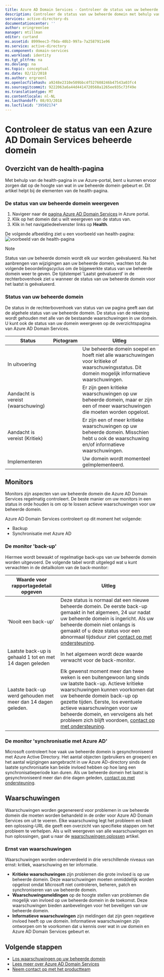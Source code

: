 ```yaml
---
title: Azure AD Domain Services - Controleer de status van uw beheerde domein | Microsoft Docs
description: Controleer de status van uw beheerde domein met behulp van de health-pagina in Azure portal.
services: active-directory-ds
documentationcenter: ''
author: eringreenlee
manager: mtillman
editor: curtand
ms.assetid: 8999eec3-f9da-40b3-997a-7a2587911e96
ms.service: active-directory
ms.component: domain-services
ms.workload: identity
ms.tgt_pltfrm: na
ms.devlang: na
ms.topic: conceptual
ms.date: 02/12/2018
ms.author: ergreenl
ms.openlocfilehash: a9248e2310e509bbc4f527608246b47543a03fc4
ms.sourcegitcommit: 9222063a6a44d4414720560a1265ee935c73f49e
ms.translationtype: MT
ms.contentlocale: nl-NL
ms.lasthandoff: 08/03/2018
ms.locfileid: "39502174"
---
```

# <a name="check-the-health-of-an-azure-ad-domain-services-managed-domain"></a>Controleer de status van een Azure AD Domain Services beheerde domein

## <a name="overview-of-the-health-page"></a>Overzicht van de health-pagina
Met behulp van de health-pagina in uw Azure-portal, bent u kunnen ervoor zorgen dat op de hoogte van wat in uw beheerde domein gebeurt er. Dit artikel helpt bij de elementen van de health-pagina.

### <a name="how-to-view-the-health-of-your-managed-domain"></a>De status van uw beheerde domein weergeven
1. Navigeer naar de [pagina Azure AD Domain Services](https://portal.azure.com/#blade/HubsExtension/Resources/resourceType/Microsoft.AAD%2FdomainServices) in Azure portal.
2. Klik op het domein dat u wilt weergeven van de status van.
3. Klik in het navigatiedeelvenster links op **Health**.

De volgende afbeelding ziet u een voorbeeld van health-pagina: ![voorbeeld van de health-pagina](.\media\active-directory-domain-services-alerts\health-page.png)

>[!NOTE]
> Status van uw beheerde domein wordt elk uur worden geëvalueerd. Na het aanbrengen van wijzigingen aan uw beheerde domein, wachten tot de volgende beoordelingscyclus om de bijgewerkte status van uw beheerde domein weer te geven. De tijdstempel 'Laatst geëvalueerd' in de rechterbovenhoek ziet u wanneer de status van uw beheerde domein voor het laatst is geëvalueerd.
>

### <a name="status-of-your-managed-domain"></a>Status van uw beheerde domein
De status in de rechterbovenhoek van status van uw pagina geeft aan dat de algehele status van uw beheerde domein. De status van de rekening wordt gehouden met alle van de bestaande waarschuwingen in uw domein. U kunt ook de status van uw domein weergeven op de overzichtspagina van Azure AD Domain Services.

| Status | Pictogram | Uitleg |
| --- | :----: | --- |
| In uitvoering | <img src= ".\media\active-directory-domain-services-alerts\running-icon.png" width = "15"> | Uw beheerde domein soepel en hoeft niet alle waarschuwingen voor kritieke of waarschuwingsstatus. Dit domein mogelijk informatieve waarschuwingen. |
| Aandacht is vereist (waarschuwing) | <img src= ".\media\active-directory-domain-services-alerts\warning-icon.png" width = "15"> | Er zijn geen kritieke waarschuwingen op uw beheerde domein, maar er zijn een of meer waarschuwingen die moeten worden opgelost. |
| Aandacht is vereist (Kritiek) | <img src= ".\media\active-directory-domain-services-alerts\critical-icon.png" width = "15"> | Er zijn een of meer kritieke waarschuwingen op uw beheerde domein. Misschien hebt u ook de waarschuwing en/of informatieve waarschuwingen. |
| Implementeren | <img src= ".\media\active-directory-domain-services-alerts\deploying-icon.png" width = "15"> | Uw domein wordt momenteel geïmplementeerd. |

## <a name="monitors"></a>Monitors
Monitors zijn aspecten van uw beheerde domein die Azure AD Domain Services regelmatig controleert. De beste manier om uw monitors in een status in orde houden is om op te lossen actieve waarschuwingen voor uw beheerde domein.

Azure AD Domain Services controleert op dit moment het volgende:
 - Backup
 - Synchronisatie met Azure AD

### <a name="the-backup-monitor"></a>De monitor 'back-up'
Hiermee wordt bewaakt of regelmatige back-ups van uw beheerde domein worden uitgevoerd. De volgende tabel wordt uitgelegd wat u kunt verwachten in de detailkolom van de back-monitor:

| Waarde voor rapportagedetail opgeven | Uitleg |
| --- | --- |
|'Nooit een back-up' | Deze status is normaal dat een nieuwe beheerde domein. De eerste back-up gemaakt in het algemeen, 24 uur nadat uw beheerde domein is ingericht. Als uw beheerde domein niet onlangs is gemaakt of u deze status voor een abnormaal tijdsduur ziet [contact op met ondersteuning](active-directory-ds-contact-us.md). |
| Laatste back-up is gehaald 1 tot en met 14 dagen geleden | In het algemeen wordt deze waarde verwacht voor de back-monitor. |
| Laatste back-up werd gehouden met meer dan 14 dagen geleden. | Elk gewenst moment meer dan twee weken is een buitengewoon lang sinds uw laatste back-up. Actieve kritieke waarschuwingen kunnen voorkomen dat uw beheerde domein back-up op gezette tijden. Eerste, los eventuele actieve waarschuwingen voor uw beheerde domein, en vervolgens als het probleem zich blijft voordoen, [contact op met ondersteuning](active-directory-ds-contact-us.md). |


### <a name="the-synchronization-with-azure-ad-monitor"></a>De monitor 'synchronisatie met Azure AD'
Microsoft controleert hoe vaak uw beheerde domein is gesynchroniseerd met Azure Active Directory. Het aantal objecten (gebruikers en groepen) en het aantal wijzigingen aangebracht in uw Azure AD-directory sinds de laatste synchronisatie kan beide invloed hebben op hoe lang een synchronisatieperiode kan duren. Als uw beheerde domein het laatst is gesynchroniseerd meer dan drie dagen geleden, [contact op met ondersteuning](active-directory-ds-contact-us.md).

## <a name="alerts"></a>Waarschuwingen
Waarschuwingen worden gegenereerd voor problemen in uw beheerde domein die moeten worden behandeld in de order voor Azure AD Domain Services om uit te voeren. Elke waarschuwing legt het probleem en biedt een oplossing-URL die geeft een overzicht van specifieke stappen om het probleem te verhelpen. Als u wilt weergeven van alle waarschuwingen en hun oplossingen, gaat u naar de [waarschuwingen oplossen](active-directory-ds-troubleshoot-alerts.md) artikel.

### <a name="alert-severity"></a>Ernst van waarschuwingen
Waarschuwingen worden onderverdeeld in drie verschillende niveaus van ernst: kritiek, waarschuwing en ter informatie.

 * **Kritieke waarschuwingen** zijn problemen die grote invloed is op uw beheerde domein. Deze waarschuwingen moeten onmiddellijk worden opgelost omdat Microsoft niet controleren, beheren, patch en synchroniseren van uw beheerde domein. 
 * **Waarschuwingsmeldingen** op de hoogte stellen van problemen die mogelijk van invloed op uw beheerde domein in de toekomst. Deze waarschuwingen bieden aanbevelingen voor het beveiligen van uw beheerde domein.
 * **Informatieve waarschuwingen** zijn meldingen dat zijn geen negatieve invloed heeft op uw domein. Informatieve waarschuwingen zijn ontworpen om te voorkomen dat u kennis over wat in uw domein en Azure AD Domain Services gebeurt er.

## <a name="next-steps"></a>Volgende stappen
- [Los waarschuwingen op uw beheerde domein](active-directory-ds-troubleshoot-alerts.md)
- [Lees meer over Azure AD Domain Services](active-directory-ds-overview.md)
- [Neem contact op met het productteam](active-directory-ds-contact-us.md)
